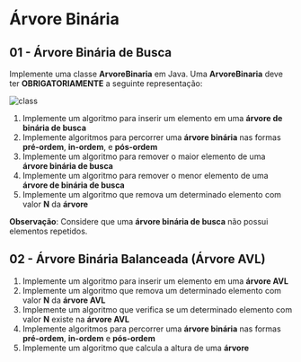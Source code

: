 # Árvore Binária
## 01 - Árvore Binária de Busca
Implemente uma classe **ArvoreBinaria** em Java. Uma **ArvoreBinaria** deve ter **OBRIGATORIAMENTE** a seguinte
representação:

![class](https://user-images.githubusercontent.com/51892110/89743023-94298800-da75-11ea-9cac-81949da77516.png)

1. Implemente um algoritmo para inserir um elemento em uma **árvore de binária de busca**
2. Implemente algoritmos para percorrer uma **árvore binária** nas formas **pré-ordem**, **in-ordem**, e **pós-ordem**
3. Implemente um algoritmo para remover o maior elemento de uma **árvore binária de busca**
4. Implemente um algoritmo para remover o menor elemento de uma **árvore de binária de busca**
5. Implemente um algoritmo que remova um determinado elemento com valor **N** da **árvore**

**Observação**: Considere que uma **árvore binária de busca** não possui elementos repetidos.

## 02 - Árvore Binária Balanceada (Árvore AVL)
1. Implemente um algoritmo para inserir um elemento em uma **árvore AVL**
2. Implemente um algoritmo que remova um determinado elemento com valor **N** da **árvore AVL**
3. Implemente um algoritmo que verifica se um determinado elemento com valor **N** existe na **árvore AVL**
4. Implemente algoritmos para percorrer uma **árvore binária** nas formas **pré-ordem**, **in-ordem** e **pós-ordem**
5. Implemente um algoritmo que calcula a altura de uma **árvore**